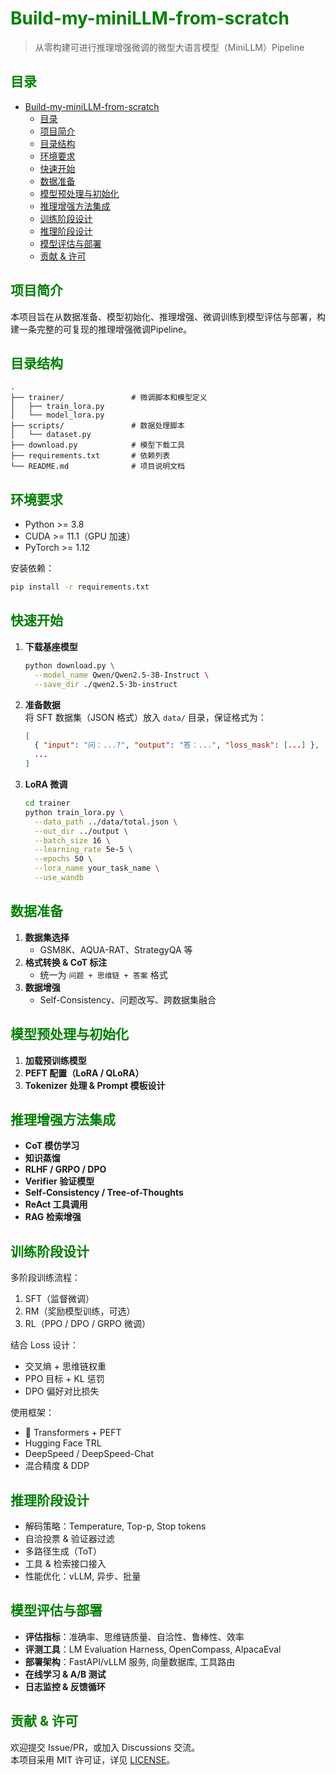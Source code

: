 # <font color="green">Build-my-miniLLM-from-scratch</font>

> 从零构建可进行推理增强微调的微型大语言模型（MiniLLM）Pipeline

## <font color="green">目录</font>

- [Build-my-miniLLM-from-scratch](#build-my-minillm-from-scratch)
	- [目录](#目录)
	- [项目简介](#项目简介)
	- [目录结构](#目录结构)
	- [环境要求](#环境要求)
	- [快速开始](#快速开始)
	- [数据准备](#数据准备)
	- [模型预处理与初始化](#模型预处理与初始化)
	- [推理增强方法集成](#推理增强方法集成)
	- [训练阶段设计](#训练阶段设计)
	- [推理阶段设计](#推理阶段设计)
	- [模型评估与部署](#模型评估与部署)
	- [贡献 \& 许可](#贡献--许可)

## <font color="green">项目简介</font>

本项目旨在从数据准备、模型初始化、推理增强、微调训练到模型评估与部署，构建一条完整的可复现的推理增强微调Pipeline。

## <font color="green">目录结构</font>

```text
.
├── trainer/               # 微调脚本和模型定义
│   ├── train_lora.py
│   └── model_lora.py
├── scripts/               # 数据处理脚本
│   └── dataset.py
├── download.py            # 模型下载工具
├── requirements.txt       # 依赖列表
└── README.md              # 项目说明文档
```

## <font color="green">环境要求</font>

- Python >= 3.8  
- CUDA >= 11.1（GPU 加速）  
- PyTorch >= 1.12  

安装依赖：
```bash
pip install -r requirements.txt
```

## <font color="green">快速开始</font>

1. **下载基座模型**  
   ```bash
   python download.py \
     --model_name Qwen/Qwen2.5-3B-Instruct \
     --save_dir ./qwen2.5-3b-instruct
   ```

2. **准备数据**  
   将 SFT 数据集（JSON 格式）放入 `data/` 目录，保证格式为：
   ```json
   [
     { "input": "问：...?", "output": "答：...", "loss_mask": [...] },
     ...
   ]
   ```

3. **LoRA 微调**  
   ```bash
   cd trainer
   python train_lora.py \
     --data_path ../data/total.json \
     --out_dir ../output \
     --batch_size 16 \
     --learning_rate 5e-5 \
     --epochs 50 \
     --lora_name your_task_name \
     --use_wandb
   ```

## <font color="green">数据准备</font>

1. **数据集选择**  
   - GSM8K、AQUA-RAT、StrategyQA 等  
2. **格式转换 & CoT 标注**  
   - 统一为 `问题 + 思维链 + 答案` 格式  
3. **数据增强**  
   - Self-Consistency、问题改写、跨数据集融合

## <font color="green">模型预处理与初始化</font>

1. **加载预训练模型**  
2. **PEFT 配置（LoRA / QLoRA）**  
3. **Tokenizer 处理 & Prompt 模板设计**

## <font color="green">推理增强方法集成</font>

- **CoT 模仿学习**  
- **知识蒸馏**  
- **RLHF / GRPO / DPO**  
- **Verifier 验证模型**  
- **Self-Consistency / Tree-of-Thoughts**  
- **ReAct 工具调用**  
- **RAG 检索增强**

## <font color="green">训练阶段设计</font>

多阶段训练流程：
1. SFT（监督微调）  
2. RM（奖励模型训练，可选）  
3. RL（PPO / DPO / GRPO 微调）

结合 Loss 设计：
- 交叉熵 + 思维链权重  
- PPO 目标 + KL 惩罚  
- DPO 偏好对比损失

使用框架：
- 🤗 Transformers + PEFT  
- Hugging Face TRL  
- DeepSpeed / DeepSpeed-Chat  
- 混合精度 & DDP

## <font color="green">推理阶段设计</font>

- 解码策略：Temperature, Top-p, Stop tokens  
- 自洽投票 & 验证器过滤  
- 多路径生成（ToT）  
- 工具 & 检索接口接入  
- 性能优化：vLLM, 异步、批量

## <font color="green">模型评估与部署</font>

- **评估指标**：准确率、思维链质量、自洽性、鲁棒性、效率  
- **评测工具**：LM Evaluation Harness, OpenCompass, AlpacaEval  
- **部署架构**：FastAPI/vLLM 服务, 向量数据库, 工具路由  
- **在线学习 & A/B 测试**  
- **日志监控 & 反馈循环**

## <font color="green">贡献 & 许可</font>

欢迎提交 Issue/PR，或加入 Discussions 交流。  
本项目采用 MIT 许可证，详见 [LICENSE](LICENSE)。
